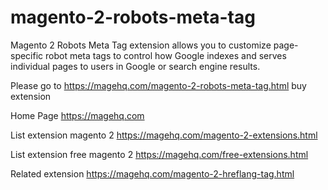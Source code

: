 # magento-2-robots-meta-tag
Magento 2 Robots Meta Tag extension allows you to customize page-specific robot meta tags to control how Google indexes and serves individual pages to users in Google or search engine results.

Please go to https://magehq.com/magento-2-robots-meta-tag.html buy extension

Home Page https://magehq.com

List extension magento 2 https://magehq.com/magento-2-extensions.html

List extension free magento 2 https://magehq.com/free-extensions.html

Related extension https://magehq.com/magento-2-hreflang-tag.html
